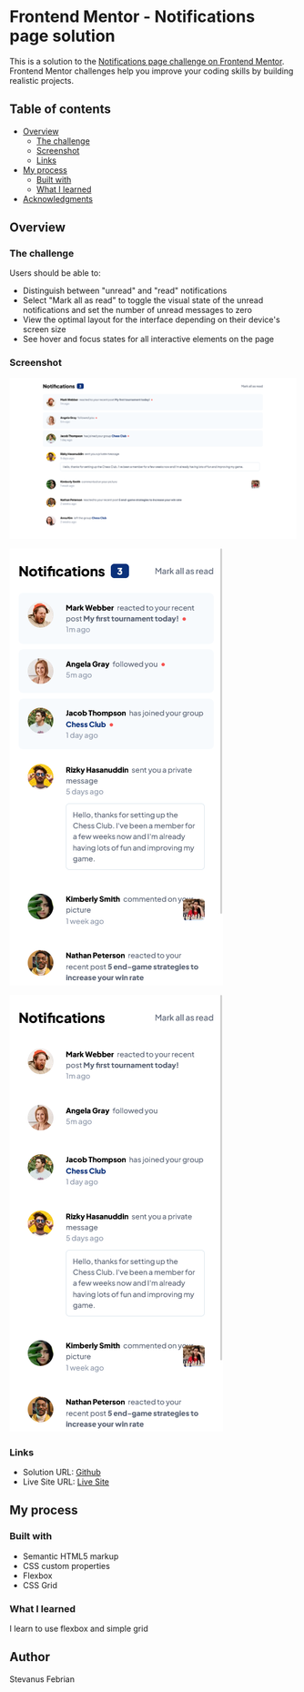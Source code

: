 # Frontend Mentor - Notifications page solution

This is a solution to the [Notifications page challenge on Frontend Mentor](https://www.frontendmentor.io/challenges/notifications-page-DqK5QAmKbC). Frontend Mentor challenges help you improve your coding skills by building realistic projects. 

## Table of contents

- [Overview](#overview)
  - [The challenge](#the-challenge)
  - [Screenshot](#screenshot)
  - [Links](#links)
- [My process](#my-process)
  - [Built with](#built-with)
  - [What I learned](#what-i-learned)
- [Acknowledgments](#acknowledgments)

## Overview

### The challenge

Users should be able to:

- Distinguish between "unread" and "read" notifications
- Select "Mark all as read" to toggle the visual state of the unread notifications and set the number of unread messages to zero
- View the optimal layout for the interface depending on their device's screen size
- See hover and focus states for all interactive elements on the page

### Screenshot
![desktop](screenshots/desktop.png)

![mobile](screenshots/mobile.png)

![mobile read](screenshots/mobileread.png)

### Links

- Solution URL: [Github](https://github.com/stevanusfebrian/notif-main-page-fm)
- Live Site URL: [Live Site](https://notif-main-page-fm.netlify.app/)

## My process

### Built with

- Semantic HTML5 markup
- CSS custom properties
- Flexbox
- CSS Grid

### What I learned

I learn to use flexbox and simple grid

## Author
Stevanus Febrian
